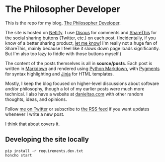 # The Philosopher Developer

This is the repo for my blog, [The Philosopher Developer][1].

The site is hosted on [Netlify][3]. I use [Disqus][4] for comments and
[ShareThis][5] for the social sharing buttons (Twitter, etc.) on each post.
(Incidentally, if you know of a better sharing product, [let me know][6]! I'm
really not a huge fan of ShareThis, mainly because I feel like it slows down
page loads significantly. But I'm also too lazy to fiddle with those buttons
myself.)

The content of the posts themselves is all in **source/posts**. Each post is
written in [Markdown][7] and rendered using [Python Markdown][8], with
[Pygments][9] for syntax highlighting and [Jinja][10] for HTML templates.

Mostly, I keep the blog focused on higher-level discussions about software
and/or philosophy, though a lot of my earlier posts were much more technical. I
also have a website at [danieltao.com][11] with other random thoughts, ideas,
and opinions.

Follow [me on Twitter][12] or subscribe to [the RSS feed][13] if you want
updates whenever I write a new post.

I think that about covers it.

## Developing the site locally

```
pip install -r requirements.dev.txt
honcho start
```

[1]: https://philosopherdeveloper.com/
[3]: https://www.netlify.com/
[4]: https://disqus.com/
[5]: https://www.sharethis.com/
[6]: https://github.com/dtao/PhilosopherDeveloper/issues
[7]: https://daringfireball.net/projects/markdown/
[8]: https://python-markdown.github.io/
[9]: https://pygments.org/
[10]: https://jinja.palletsprojects.com/en/2.11.x/
[11]: https://danieltao.com/
[12]: https://twitter.com/dan_tao
[13]: https://feeds.feedburner.com/philosopherdeveloper
